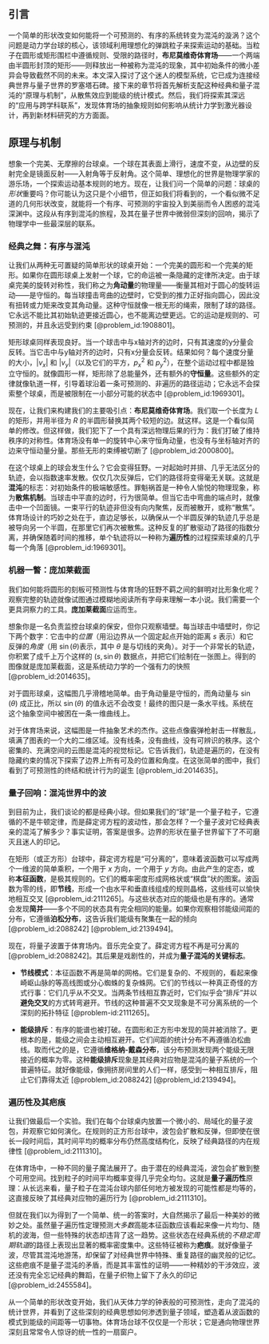 ## 引言
一个简单的形状改变如何能将一个可预测的、有序的系统转变为混沌的漩涡？这个问题是动力学台球的核心，该领域利用理想化的弹跳粒子来探索运动的基础。当粒子在圆形或矩形围栏中遵循规则、受限的路径时，**布尼莫维奇体育场**——一个两端由半圆形封顶的矩形——则释放出一种被称为混沌的现象，其中初始条件的微小差异会导致截然不同的未来。本文深入探讨了这个迷人的模型系统，它已成为连接经典世界与量子世界的罗塞塔石碑。接下来的章节将首先解析支配这种经典和量子混沌的“原理与机制”，从散焦效应到能级的统计模式。然后，我们将探索其深远的“应用与跨学科联系”，发现体育场的抽象规则如何影响从统计力学到激光器设计，再到新材料研究的方方面面。

## 原理与机制

想象一个完美、无摩擦的台球桌。一个球在其表面上滑行，速度不变，从边壁的反射完全是镜面反射——入射角等于反射角。这个简单、理想化的世界是物理学家的游乐场，一个探索运动基本规则的地方。现在，让我们问一个简单的问题：球桌的*形状*重要吗？你可能认为这只是个小细节，但正如我们将看到的，一个看似微不足道的几何形状改变，就能将一个有序、可预测的宇宙投入到美丽而令人困惑的混沌深渊中。这段从有序到混沌的旅程，及其在量子世界中微弱但深刻的回响，揭示了物理学中一些最深层的联系。

### 经典之舞：有序与混沌

让我们从两种无可置疑的简单形状的球桌开始：一个完美的圆形和一个完美的矩形。如果你在圆形球桌上发射一个球，它的命运被一条隐藏的定律所决定。由于球桌完美的旋转对称性，我们称之为**角动量**的物理量——衡量其相对于圆心的旋转运动——是守恒的。每当球撞击弯曲的边壁时，它受到的推力正好指向圆心，因此没有扭转或力矩来改变其角动量。这种守恒就像一根无形的绳索，限制了球的路径。它永远不能比其初始轨迹更接近圆心，也不能离边壁更远。它的运动是规则的、可预测的，并且永远受到约束 [@problem_id:1908801]。

矩形球桌同样表现良好。当一个球击中与x轴对齐的边时，只有其速度的y分量会反转。当它击中与y轴对齐的边时，只有x分量会反转。结果如何？每个速度分量的大小，$|v_x|$ 和 $|v_y|$（以及它们的平方，$p_x^2$ 和 $p_y^2$），在整个运动过程中都是独立守恒的。就像圆形一样，矩形除了总能量外，还有额外的**守恒量**。这些额外的定律就像轨道一样，引导着球沿着一条可预测的、非遍历的路径运动；它永远不会探索整个球桌，而是被限制在一小部分可能的状态中 [@problem_id:1969301]。

现在，让我们来构建我们的主要吸引点：**布尼莫维奇体育场**。我们取一个长度为 $L$ 的矩形，并用半径为 $R$ 的半圆形替换其两个较短的边。就这样。这是一个看似简单的修改。但这样做，我们犯下了一个具有深远物理后果的行为：我们打破了维持秩序的对称性。体育场没有单一的旋转中心来守恒角动量，也没有与坐标轴对齐的边来守恒动量分量。那些无形的束缚被切断了 [@problem_id:2000800]。

在这个球桌上的球会发生什么？它会变得狂野。一对起始时并排、几乎无法区分的轨迹，会以指数速率发散。仅仅几次反弹后，它们的路径将变得毫无关联。这就是**混沌**的标志：对初始条件的极端敏感性。罪魁祸首是一种令人愉悦的物理现象，称为**散焦机制**。当球击中平直的边时，行为很简单。但当它击中弯曲的端点时，就像击中一个凹面镜。一束平行的轨迹非但没有向内聚焦，反而被散开，或称“散焦”。体育场设计的巧妙之处在于，直边足够长，以确保从一个半圆反弹的轨迹几乎总是被导向另一个半圆，在那里它们再次被散焦。这种反复的扩散驱动了路径的指数分离，并确保随着时间的推移，单个轨迹将以一种称为**遍历性**的过程探索球桌的几乎每一个角落 [@problem_id:1969301]。

### 机器一瞥：庞加莱截面

我们如何能将圆形的刻板可预测性与体育场的狂野不羁之间的鲜明对比形象化呢？观察完整的轨迹就像试图通过模糊地阅读所有字母来理解一本小说。我们需要一个更具洞察力的工具。**庞加莱截面**应运而生。

想象你是一名负责监控台球桌的保安，但你只观察墙壁。每当球击中墙壁时，你记下两个数字：它击中的*位置*（用沿边界从一个固定起点开始的距离 $s$ 表示）和它反弹的*角度*（用 $\sin(\theta)$表示，其中 $\theta$ 是与切线的夹角）。对于一个非常长的轨迹，你积累了成千上万个这样的 $(s, \sin\theta)$ 数据点，并把它们绘制在一张图上。得到的图像就是庞加莱截面，这是系统动力学的一个强有力的快照 [@problem_id:2014635]。

对于圆形球桌，这幅图几乎滑稽地简单。由于角动量是守恒的，而角动量与 $\sin(\theta)$ 成正比，所以 $\sin(\theta)$ 的值永远不会改变！最终的图只是一条水平线。系统在这个抽象空间中被困在一条一维曲线上。

对于体育场来说，这幅图是一件抽象艺术的杰作。这些点像霰弹枪射击一样散乱，填满了图表的一个大的二维区域。没有线条，没有曲线，没有可辨识的秩序。这个密集的、充满空间的云图是混沌的视觉标记。它告诉我们，轨迹是遍历的，在没有隐藏约束的情况下探索了边界上所有可及的位置和角度。在这张简单的图中，我们看到了可预测性的终结和统计行为的诞生 [@problem_id:2014635]。

### 量子回响：混沌世界中的波

到目前为止，我们谈论的都是经典小球。但如果我们的“球”是一个量子粒子，它遵循的不是牛顿定律，而是薛定谔方程的波动性，那会怎样？一个量子波对它经典表亲的混沌了解多少？事实证明，答案是很多。边界的形状在量子世界留下了不可磨灭且迷人的印记。

在矩形（或正方形）台球中，薛定谔方程是“可分离的”，意味着波函数可以写成两个一维波的简单乘积，一个用于 $x$ 方向，一个用于 $y$ 方向。由此产生的定态，或称**本征函数**，是极其规则的。它们的概率密度形成网格状或“棋盘”状的图案。波函数为零的线，即**节线**，形成一个由水平和垂直线组成的规则晶格，这些线可以愉快地相互交叉 [@problem_id:2111265]。与这些状态对应的能级也是有序的。通常会发现**简并**——多个不同的状态具有完全相同的能量。如果你观察相邻能级间距的分布，它遵循**泊松分布**，这告诉我们能级有聚集在一起的倾向 [@problem_id:2088242] [@problem_id:2139494]。

现在，将量子波置于体育场内。音乐完全变了。薛定谔方程不再是可分离的 [@problem_id:2088242]。其后果是戏剧性的，并成为**量子混沌的关键标志**。

*   **节线模式**：本征函数不再是简单的网格。它们是复杂的、不规则的，看起来像崎岖山脉的等高线图或分心蜘蛛的复杂蛛网。它们的节线以一种真正奇怪的方式行事：它们几乎从不交叉。当两条节线相互靠近时，它们似乎会“排斥”并以**避免交叉**的方式转弯避开。节线的这种普遍不交叉现象是不可分离系统的一个深刻的拓扑特征 [@problem-id:2111265]。

*   **能级排斥**：有序的能谱也被打破。在圆形和正方形中发现的简并被消除了。更根本的是，能级之间会主动相互避开。它们间距的统计分布不再遵循泊松曲线。取而代之的是，它遵循**维格纳-戴森分布**，该分布预测发现两个能级无限接近的概率为零。这种**能级排斥**现象是其经典对应物是混沌的量子系统的一个普遍特征。就好像能级，像拥挤房间里的人们一样，感受到一种相互排斥，阻止它们靠得太近 [@problem_id:2088242] [@problem_id:2139494]。

### 遍历性及其疤痕

让我们做最后一个实验。我们在每个台球桌内放置一个微小的、局域化的量子波包，并观察它如何演化。在规则的正方形台球中，波包会扩散和反弹，但即使在很长一段时间后，其时间平均的概率分布仍然高度结构化，反映了经典路径的内在规律性 [@problem_id:2111310]。

在体育场中，一种不同的量子魔法展开了。由于潜在的经典混沌，波包会扩散到整个可用空间。找到粒子的时间平均概率变得几乎完全均匀。这就是**量子遍历性**原理：从长远来看，量子粒子在混沌台球内部任何地方被发现的可能性都是均等的，这直接反映了其经典对应物的遍历行为 [@problem_id:2111310]。

但就在我们以为得到了一个简单、统一的答案时，大自然揭示了最后一种美妙的微妙之处。虽然量子遍历性定理预测*大多数*高能本征函数应该看起来像一片均匀、随机的波海，但一些特殊的状态却违背了这一趋势。这些状态在经典系统的*不稳定周期轨道*的路径上表现出显著的概率密度集中。这些特征被称为**疤痕**。就好像量子波，尽管其混沌地游荡，却保留了对经典世界中特殊、重复路径的幽灵般的记忆。这些疤痕不是量子混沌的矛盾，而是其丰富性的证明——一种精妙的干涉效应，波还没有完全忘记经典的舞蹈，在量子织物上留下了永久的印记 [@problem_id:2455584]。

从一个简单的形状改变开始，我们从天体力学的钟表般的可预测性，走向了混沌的统计世界，并看到了这些深刻的经典思想如何渗透到量子领域，塑造着从波函数的模式到能级的间距等一切事物。体育场台球不仅仅是一个形状；它是通向物理世界深刻且常常令人惊讶的统一性的一扇窗户。

